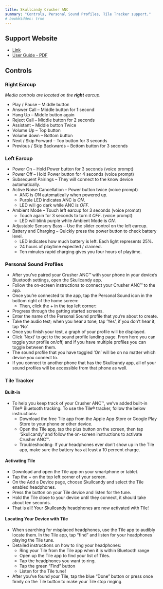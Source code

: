 ```yaml
---
title: Skullcandy Crusher ANC
summary: "Controls, Personal Sound Profiles, Tile Tracker support."
# bookHidden: true
---
```


## Support Website
- [Link](https://info.skullcandy.com/Support?Dest=hc%2Fen-us%2Fsearch%2Fclick%3Fdata%3DBAh7DjoHaWRsKwjGBbvTUwA6D2FjY291bnRfaWRpA3CRBzoJdHlwZUkiDGFydGljbGUGOgZFVDoIdXJsSSJXaHR0cHM6Ly9zdXBwb3J0LnNrdWxsY2FuZHkuY29tL2hjL2VuLXVzL2FydGljbGVzLzM2MDAzNDUzNDg1NC1DcnVzaGVyLUFOQy1XaXJlbGVzcwY7CFQ6DnNlYXJjaF9pZEkiKTUzNTYyNmMzLWI0MTktNGY2Yy05ZmRkLTBiNGE2NzE0NDMyYwY7CEY6CXJhbmtpBzoLbG9jYWxlSSIKZW4tdXMGOwhUOgpxdWVyeUkiEGNydXNoZXIgYW5jBjsIVDoScmVzdWx0c19jb3VudGkY--c04f82bb11ed9893aaece616370bf9e0fd29f498)
- [User Guide - PDF](https://www.skullcandy.com/content/CrusherANC_UserGuide.pdf)

## Controls

### Right Earcup
*Media controls are located on the **right** earcup.*

- Play / Pause – Middle button
- Answer Call – Middle button for 1 second
- Hang Up – Middle button again
- Reject Call – Middle button for 2 seconds
- Assistant – Middle button Twice
- Volume Up – Top button
- Volume down – Bottom button
- Next / Skip Forward – Top button for 3 seconds
- Previous / Skip Backwards – Bottom button for 3 seconds

### Left Earcup

- Power On – Hold Power button for 3 seconds (voice prompt)
- Power Off – Hold Power button for 4 seconds (voice prompt)
- Subsequent Pairings – They will connect to the know device automatically.
- Active Noise Cancellation – Power button twice (voice prompt)
	- ANC is *ON* automatically when powered up.
	- Purple LED indicates ANC is *ON*.
	- LED will go dark while ANC is *OFF*.
- Ambient Mode – Touch left earcup for 3 seconds (voice prompt)
	- Touch again for 3 seconds to turn it *OFF*. (voice prompt)
	- LED will blink purple while Ambient Mode is *ON*.
- Adjustable Sensory Bass – Use the slider control on the left earcup.
- Battery and Charging – Quickly press the power button to check battery level.
	- LED indicates how much battery is left. Each light represents 25%.
	- 24 hours of playtime expected / claimed.
	- Ten minutes rapid charging gives you four hours of playtime.

### Personal Sound Profiles

- After you’ve paired your Crusher ANC™ with your phone in your device’s Bluetooth settings, open the Skullcandy app.
- Follow the on-screen instructions to connect your Crusher ANC™ to the app.
- Once you’re connected to the app, tap the Personal Sound icon in the bottom right of the home screen:
	- Then, click the + in the top left corner:
- Progress through the getting started screens.
- Enter the name of the Personal Sound profile that you’re about to create.
- Take the audio test; when you hear a tone, tap ‘Yes’, if you don’t hear it, tap ‘No’.
- Once you finish your test, a graph of your profile will be displayed.
- Click ‘Next’ to get to the sound profile landing page. From here you can toggle your profile on/off, and if you have multiple profiles you can toggle between them.
- The sound profile that you have toggled ‘On’ will be on no matter which device you connect to.
- If you connect to another phone that has the Skullcandy app, all of your sound profiles will be accessible from that phone as well.

### Tile Tracker

#### Built-in
- To help you keep track of your Crusher ANC™, we’ve added built-in Tile® Bluetooth tracking. To use the Tile® tracker, follow the below instructions:
	- Download the free Tile app from the Apple App Store or Google Play Store to your phone or other device.
	- Open the Tile app, tap the plus button on the screen, then tap ‘Skullcandy’ and follow the on-screen instructions to activate Crusher ANC™.
	- Troubleshooting: If your headphones ever don’t show up in the Tile app, make sure the battery has at least a 10 percent charge.

#### Activating Tile

- Download and open the Tile app on your smartphone or tablet.
- Tap the + on the top left corner of your screen.
- On the Add a Device page, choose Skullcandy and select the Tile enabled headphones.
- Press the button on your Tile device and listen for the tune.
- Hold the Tile close to your device until they connect, it should take about ten seconds.
- That is all! Your Skullcandy headphones are now activated with Tile!

#### Locating Your Device with Tile

- When searching for misplaced headphones, use the Tile app to audibly locate them. In the Tile app, tap “find” and listen for your headphones playing the Tile tune.
- Detailed instructions on how to ring your headphones:
	- Ring your Tile from the Tile app when it is within Bluetooth range
	- Open up the Tile app to find your list of Tiles.
	- Tap the headphones you want to ring.
	- Tap the green “Find” button
	- Listen for the Tile tune!
- After you’ve found your Tile, tap the blue “Done” button or press once firmly on the Tile button to make your Tile stop ringing.
